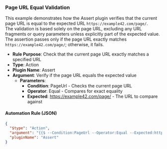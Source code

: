 ### Page URL Equal Validation

This example demonstrates how the Assert plugin verifies that the current page URL is equal to the expected URL `https://example42.com/page/`.  
The validation is based solely on the page URL, excluding any URL fragments or query parameters unless explicitly part of the expected value.  
The assertion passes only if the page URL exactly matches `https://example42.com/page/`; otherwise, it fails.

- **Rule Purpose**: Check that the current page URL exactly matches a specified URL  
- **Type**: Action  
- **Plugin Name**: Assert  
- **Argument**: Verify if the page URL equals the expected value  
  - **Parameters**:  
    - **Condition**: PageUrl - Checks the current page URL  
    - **Operator**: Equal - Compares for exact equality  
    - **Expected**: https://example42.com/page/ - The URL to compare against

#### Automation Rule (JSON)

```json
{
  "$type": "Action",
  "argument": "{{$ --Condition:PageUrl --Operator:Equal --Expected:https://example42.com/page/}}",
  "pluginName": "Assert"
}
```
